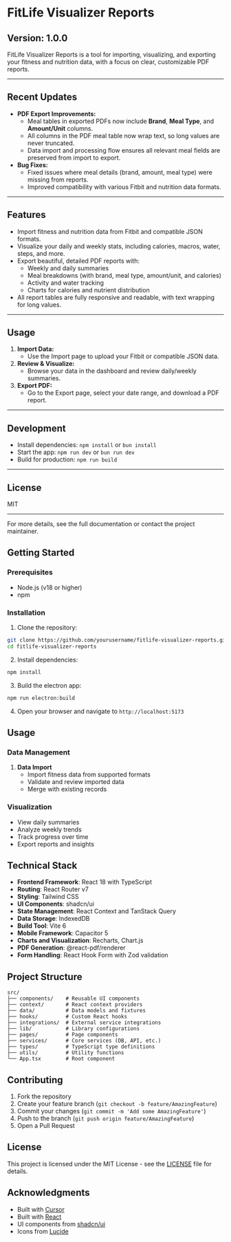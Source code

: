 # FitLife Visualizer Reports

## Version: 1.0.0

FitLife Visualizer Reports is a tool for importing, visualizing, and exporting your fitness and nutrition data, with a focus on clear, customizable PDF reports.

---

## Recent Updates

- **PDF Export Improvements:**
  - Meal tables in exported PDFs now include **Brand**, **Meal Type**, and **Amount/Unit** columns.
  - All columns in the PDF meal table now wrap text, so long values are never truncated.
  - Data import and processing flow ensures all relevant meal fields are preserved from import to export.
- **Bug Fixes:**
  - Fixed issues where meal details (brand, amount, meal type) were missing from reports.
  - Improved compatibility with various Fitbit and nutrition data formats.

---

## Features

- Import fitness and nutrition data from Fitbit and compatible JSON formats.
- Visualize your daily and weekly stats, including calories, macros, water, steps, and more.
- Export beautiful, detailed PDF reports with:
  - Weekly and daily summaries
  - Meal breakdowns (with brand, meal type, amount/unit, and calories)
  - Activity and water tracking
  - Charts for calories and nutrient distribution
- All report tables are fully responsive and readable, with text wrapping for long values.

---

## Usage

1. **Import Data:**
   - Use the Import page to upload your Fitbit or compatible JSON data.
2. **Review & Visualize:**
   - Browse your data in the dashboard and review daily/weekly summaries.
3. **Export PDF:**
   - Go to the Export page, select your date range, and download a PDF report.

---

## Development

- Install dependencies: `npm install` or `bun install`
- Start the app: `npm run dev` or `bun run dev`
- Build for production: `npm run build`

---

## License

MIT

---

For more details, see the full documentation or contact the project maintainer.

## Getting Started

### Prerequisites

- Node.js (v18 or higher)
- npm

### Installation

1. Clone the repository:
```bash
git clone https://github.com/yourusername/fitlife-visualizer-reports.git
cd fitlife-visualizer-reports
```

2. Install dependencies:
```bash
npm install
```

3. Build the electron app:
```bash
npm run electron:build
```

4. Open your browser and navigate to `http://localhost:5173`

## Usage

### Data Management

1. **Data Import**
   - Import fitness data from supported formats
   - Validate and review imported data
   - Merge with existing records

### Visualization

- View daily summaries
- Analyze weekly trends
- Track progress over time
- Export reports and insights

## Technical Stack

- **Frontend Framework**: React 18 with TypeScript
- **Routing**: React Router v7
- **Styling**: Tailwind CSS
- **UI Components**: shadcn/ui
- **State Management**: React Context and TanStack Query
- **Data Storage**: IndexedDB
- **Build Tool**: Vite 6
- **Mobile Framework**: Capacitor 5
- **Charts and Visualization**: Recharts, Chart.js
- **PDF Generation**: @react-pdf/renderer
- **Form Handling**: React Hook Form with Zod validation

## Project Structure

```
src/
├── components/    # Reusable UI components
├── context/       # React context providers
├── data/          # Data models and fixtures
├── hooks/         # Custom React hooks
├── integrations/  # External service integrations
├── lib/           # Library configurations
├── pages/         # Page components
├── services/      # Core services (DB, API, etc.)
├── types/         # TypeScript type definitions
├── utils/         # Utility functions
└── App.tsx        # Root component
```

## Contributing

1. Fork the repository
2. Create your feature branch (`git checkout -b feature/AmazingFeature`)
3. Commit your changes (`git commit -m 'Add some AmazingFeature'`)
4. Push to the branch (`git push origin feature/AmazingFeature`)
5. Open a Pull Request

## License

This project is licensed under the MIT License - see the [LICENSE](LICENSE) file for details.

## Acknowledgments

- Built with [Cursor](https://cursor.com/)
- Built with [React](https://reactjs.org/)
- UI components from [shadcn/ui](https://ui.shadcn.com/)
- Icons from [Lucide](https://lucide.dev/)